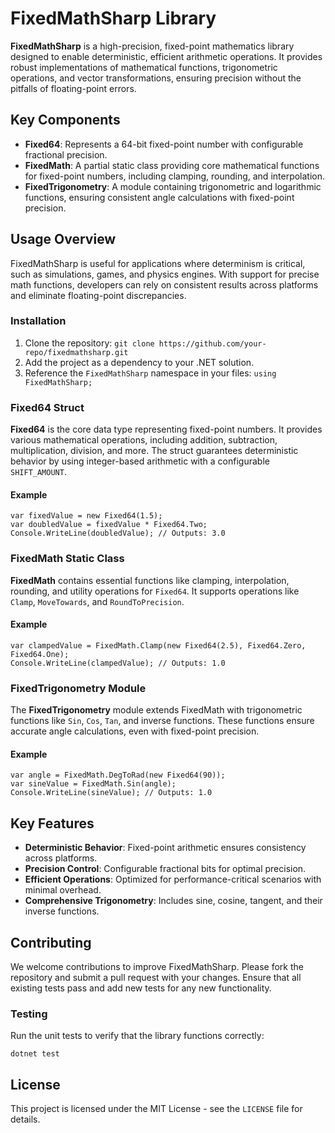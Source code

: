 # FixedMathSharp Library

**FixedMathSharp** is a high-precision, fixed-point mathematics library
designed to enable deterministic, efficient arithmetic operations. It
provides robust implementations of mathematical functions, trigonometric
operations, and vector transformations, ensuring precision without the
pitfalls of floating-point errors.

## Key Components

- **Fixed64**: Represents a 64-bit fixed-point number with configurable
  fractional precision.
- **FixedMath**: A partial static class providing core mathematical
  functions for fixed-point numbers, including clamping, rounding, and
  interpolation.
- **FixedTrigonometry**: A module containing trigonometric and
  logarithmic functions, ensuring consistent angle calculations with
  fixed-point precision.

## Usage Overview

FixedMathSharp is useful for applications where determinism is critical,
such as simulations, games, and physics engines. With support for
precise math functions, developers can rely on consistent results across
platforms and eliminate floating-point discrepancies.

### Installation

1.  Clone the repository:
    `git clone https://github.com/your-repo/fixedmathsharp.git`
2.  Add the project as a dependency to your .NET solution.
3.  Reference the `FixedMathSharp` namespace in your files:
    `using FixedMathSharp;`

### Fixed64 Struct

**Fixed64** is the core data type representing fixed-point numbers. It
provides various mathematical operations, including addition,
subtraction, multiplication, division, and more. The struct guarantees
deterministic behavior by using integer-based arithmetic with a
configurable `SHIFT_AMOUNT`.

#### Example

    var fixedValue = new Fixed64(1.5);
    var doubledValue = fixedValue * Fixed64.Two;
    Console.WriteLine(doubledValue); // Outputs: 3.0
        

### FixedMath Static Class

**FixedMath** contains essential functions like clamping, interpolation,
rounding, and utility operations for `Fixed64`. It supports operations
like `Clamp`, `MoveTowards`, and `RoundToPrecision`.

#### Example

    var clampedValue = FixedMath.Clamp(new Fixed64(2.5), Fixed64.Zero, Fixed64.One);
    Console.WriteLine(clampedValue); // Outputs: 1.0
        

### FixedTrigonometry Module

The **FixedTrigonometry** module extends FixedMath with trigonometric
functions like `Sin`, `Cos`, `Tan`, and inverse functions. These
functions ensure accurate angle calculations, even with fixed-point
precision.

#### Example

    var angle = FixedMath.DegToRad(new Fixed64(90));
    var sineValue = FixedMath.Sin(angle);
    Console.WriteLine(sineValue); // Outputs: 1.0
        

## Key Features

- **Deterministic Behavior**: Fixed-point arithmetic ensures consistency
  across platforms.
- **Precision Control**: Configurable fractional bits for optimal
  precision.
- **Efficient Operations**: Optimized for performance-critical scenarios
  with minimal overhead.
- **Comprehensive Trigonometry**: Includes sine, cosine, tangent, and
  their inverse functions.

## Contributing

We welcome contributions to improve FixedMathSharp. Please fork the
repository and submit a pull request with your changes. Ensure that all
existing tests pass and add new tests for any new functionality.

### Testing

Run the unit tests to verify that the library functions correctly:

    dotnet test

## License

This project is licensed under the MIT License - see the `LICENSE` file
for details.

